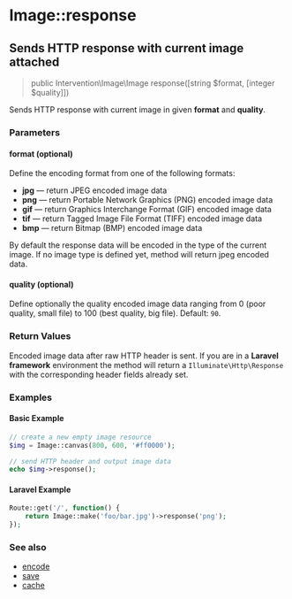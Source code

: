 # Image::response
## Sends HTTP response with current image attached

> public Intervention\Image\Image response([string $format, [integer $quality]])

Sends HTTP response with current image in given **format** and **quality**.

### Parameters

#### format (optional)
Define the encoding format from one of the following formats:

- **jpg** — return JPEG encoded image data
- **png** — return Portable Network Graphics (PNG) encoded image data
- **gif** — return Graphics Interchange Format (GIF) encoded image data
- **tif** — return Tagged Image File Format (TIFF) encoded image data
- **bmp** — return Bitmap (BMP) encoded image data

By default the response data will be encoded in the type of the current image. If no image type is defined yet, method will return jpeg encoded data.

#### quality (optional)
Define optionally the quality encoded image data ranging from 0 (poor quality, small file) to 100 (best quality, big file). Default: `90`.


### Return Values
Encoded image data after raw HTTP header is sent. If you are in a **Laravel framework** environment the method will return a `Illuminate\Http\Response` with the corresponding header fields already set.

### Examples

#### Basic Example

```php
// create a new empty image resource
$img = Image::canvas(800, 600, '#ff0000');

// send HTTP header and output image data
echo $img->response();
```

#### Laravel Example

```php
Route::get('/', function() {
    return Image::make('foo/bar.jpg')->response('png');
});
```

### See also

- [encode](/v2/api/encode)
- [save](/v2/api/save)
- [cache](/v2/api/cache)
